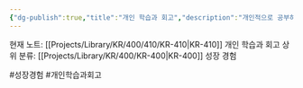 ```yaml
---
{"dg-publish":true,"title":"개인 학습과 회고","description":"개인적으로 공부하면서 배우고 , 회고하면서 또 배우고 하는 것들을 정리해본 카테고리입니다","permalink":"/projects/library/kr/400/410/kr-410/","dgPassFrontmatter":true,"noteIcon":"0","created":"2024-11-20T19:57:06.013+09:00","updated":"2024-11-21T13:34:34.511+09:00"}
---
```


현재 노트: [[Projects/Library/KR/400/410/KR-410\|KR-410]] 개인 학습과 회고
상위 분류: [[Projects/Library/KR/400/KR-400\|KR-400]] 성장 경험

#성장경험 #개인학습과회고 
